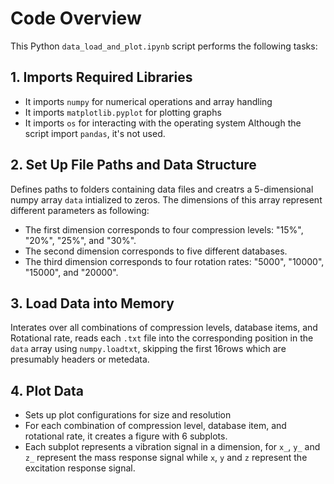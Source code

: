 # Code Overview

This Python `data_load_and_plot.ipynb` script performs the following tasks:

## 1. Imports Required Libraries

- It imports `numpy` for numerical operations and array handling
- It imports `matplotlib.pyplot` for plotting graphs
- It imports `os` for interacting with the operating system
Although the script import `pandas`, it's not used.

## 2. Set Up File Paths and Data Structure

Defines paths to folders containing data files and creatrs a 5-dimensional numpy array `data` intialized to zeros. The dimensions of this array represent different parameters as following:
- The first dimension corresponds to four compression levels: "15%", "20%", "25%", and "30%".
- The second dimension corresponds to five different databases.
- The third dimension corresponds to four rotation rates: "5000", "10000", "15000", and "20000".

## 3. Load Data into Memory

Interates over all combinations of compression levels, database items, and Rotational rate, reads each `.txt` file into the corresponding position in the `data` array using `numpy.loadtxt`, skipping the first 16rows which are presumably headers or metedata.

## 4. Plot Data

- Sets up plot configurations for size and resolution
- For each combination of compression level, database item, and rotational rate, it creates a figure with 6 subplots.
- Each subplot represents a vibration signal in a dimension, for `x_`, `y_` and `z_` represent the mass response signal while `x`, `y` and `z` represent the excitation response signal.
